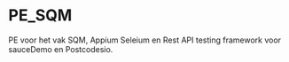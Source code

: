 # PE_SQM
PE voor het vak SQM, Appium Seleium en Rest API testing framework voor sauceDemo en Postcodesio.
